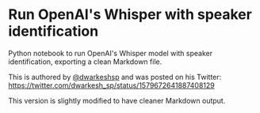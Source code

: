 # Run OpenAI's Whisper with speaker identification

Python notebook to run OpenAI's Whisper model with speaker identification, exporting a clean Markdown file.

This is authored by [@dwarkeshsp](https://github.com/dwarkeshsp) and was posted on his Twitter: https://twitter.com/dwarkesh_sp/status/1579672641887408129

This version is slightly modified to have cleaner Markdown output.
